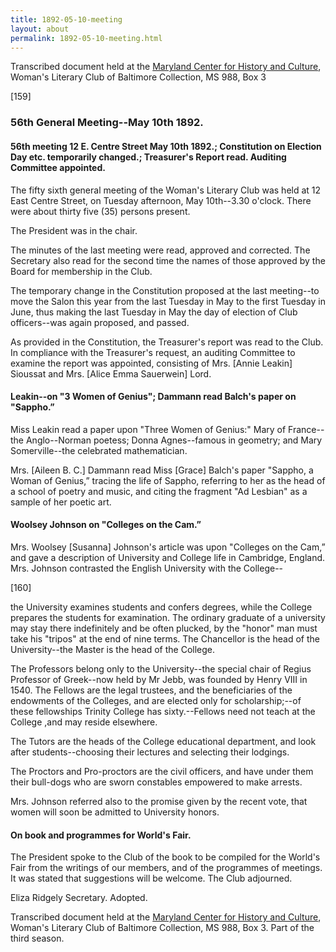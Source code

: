 ```yaml
---
title: 1892-05-10-meeting
layout: about
permalink: 1892-05-10-meeting.html
---
```

Transcribed document held at the [Maryland Center for History and Culture](http://mdhs.org/), Woman's Literary Club of Baltimore Collection, MS 988, Box 3

[159]

### 56th General Meeting--May 10th 1892.

#### 56th meeting 12 E. Centre Street May 10th 1892.; Constitution on Election Day etc. temporarily changed.; Treasurer's Report read. Auditing Committee appointed.

The fifty sixth general meeting of the Woman's Literary Club was held at 12 East Centre Street, on Tuesday afternoon, May 10th--3.30 o'clock. There were about thirty five (35) persons present.

The President was in the chair.

The minutes of the last meeting were read, approved and corrected. The Secretary also read for the second time the names of those approved by the Board for membership in the Club.

The temporary change in the Constitution proposed at the last meeting--to move the Salon this year from the last Tuesday in May to the first Tuesday in June, thus making the last Tuesday in May the day of election of Club officers--was again proposed, and passed.

As provided in the Constitution, the Treasurer's report was read to the Club. In compliance with the Treasurer's request, an auditing Committee to examine the report was appointed, consisting of Mrs. [Annie Leakin] Sioussat and Mrs. [Alice Emma Sauerwein] Lord.

#### Leakin--on "3 Women of Genius"; Dammann read Balch's paper on "Sappho.”

Miss Leakin read a paper upon "Three Women of Genius:" Mary of France--the Anglo--Norman poetess; Donna Agnes--famous in geometry; and Mary Somerville--the celebrated mathematician.

Mrs. [Aileen B. C.] Dammann read Miss [Grace] Balch's paper "Sappho, a Woman of Genius,” tracing the life of Sappho, referring to her as the head of a school of poetry and music, and citing the fragment "Ad Lesbian" as a sample of her poetic art.

#### Woolsey Johnson on "Colleges on the Cam.”

Mrs. Woolsey [Susanna] Johnson's article was upon "Colleges on the Cam,” and gave a description of University and College life in Cambridge, England. Mrs. Johnson contrasted the English University with the College--

[160]

the University examines students and confers degrees, while the College prepares the students for examination. The ordinary graduate of a university may stay there indefinitely and be often plucked, by the "honor" man must take his "tripos" at the end of nine terms. The Chancellor is the head of the University--the Master is the head of the College.

The Professors belong only to the University--the special chair of Regius Professor of Greek--now held by Mr Jebb, was founded by Henry VIII in 1540\. The Fellows are the legal trustees, and the beneficiaries of the endowments of the Colleges, and are elected only for scholarship;--of these fellowships Trinity College has sixty.--Fellows need not teach at the College ,and may reside elsewhere.

The Tutors are the heads of the College educational department, and look after students--choosing their lectures and selecting their lodgings.

The Proctors and Pro-proctors are the civil officers, and have under them their bull-dogs who are sworn constables empowered to make arrests.

Mrs. Johnson referred also to the promise given by the recent vote, that women will soon be admitted to University honors.

#### On book and programmes for World's Fair.

The President spoke to the Club of the book to be compiled for the World's Fair from the writings of our members, and of the programmes of meetings. It was stated that suggestions will be welcome. The Club adjourned.

Eliza Ridgely
Secretary.
Adopted.

Transcribed document held at the [Maryland Center for History and Culture](http://mdhs.org/), Woman's Literary Club of Baltimore Collection, MS 988, Box 3. Part of the third season.